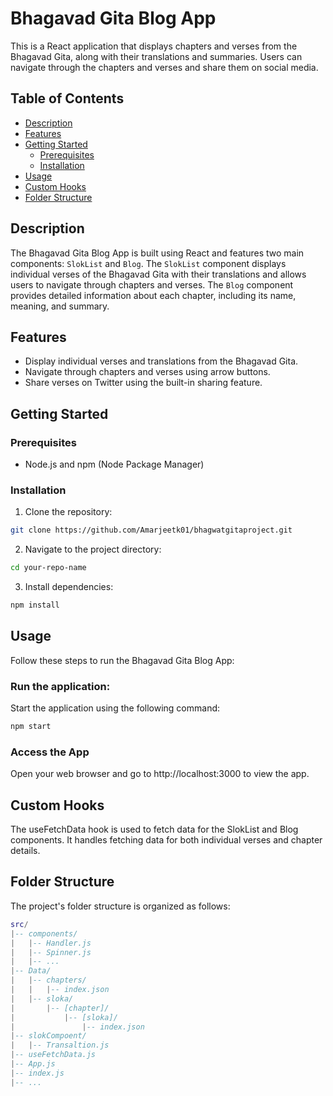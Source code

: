 # Bhagavad Gita Blog App

This is a React application that displays chapters and verses from the Bhagavad Gita, along with their translations and summaries. Users can navigate through the chapters and verses and share them on social media.

## Table of Contents

- [Description](#description)
- [Features](#features)
- [Getting Started](#getting-started)
  - [Prerequisites](#prerequisites)
  - [Installation](#installation)
- [Usage](#usage)
- [Custom Hooks](#custom-hooks)
- [Folder Structure](#folder-structure)

## Description

The Bhagavad Gita Blog App is built using React and features two main components: `SlokList` and `Blog`. The `SlokList` component displays individual verses of the Bhagavad Gita with their translations and allows users to navigate through chapters and verses. The `Blog` component provides detailed information about each chapter, including its name, meaning, and summary.

## Features

- Display individual verses and translations from the Bhagavad Gita.
- Navigate through chapters and verses using arrow buttons.
- Share verses on Twitter using the built-in sharing feature.

## Getting Started

### Prerequisites

- Node.js and npm (Node Package Manager)

### Installation

1. Clone the repository:

```bash
git clone https://github.com/Amarjeetk01/bhagwatgitaproject.git
```
2. Navigate to the project directory:
```bash
cd your-repo-name
```
3. Install dependencies:
```bash
npm install
```
## Usage
Follow these steps to run the Bhagavad Gita Blog App:

### Run the application:
Start the application using the following command:
```bash
npm start
```
### Access the App
Open your web browser and go to http://localhost:3000 to view the app.
## Custom Hooks
The useFetchData hook is used to fetch data for the SlokList and Blog components. It handles fetching data for both individual verses and chapter details.

## Folder Structure
The project's folder structure is organized as follows:

```lua
src/
|-- components/
|   |-- Handler.js
|   |-- Spinner.js
|   |-- ...
|-- Data/
|   |-- chapters/
|   |   |-- index.json
|   |-- sloka/
|       |-- [chapter]/
|           |-- [sloka]/
|               |-- index.json
|-- slokCompoent/
|   |-- Transaltion.js
|-- useFetchData.js
|-- App.js
|-- index.js
|-- ...
```
